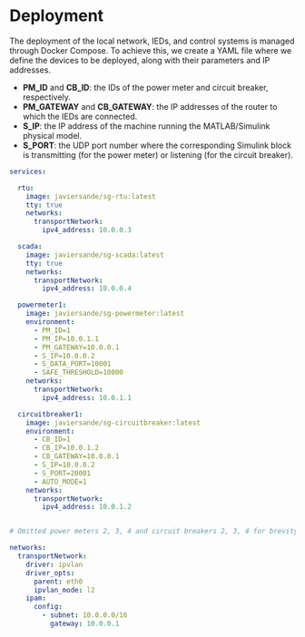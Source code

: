 # Deployment

The deployment of the local network, IEDs, and control systems is managed through Docker Compose. To achieve this, we create a YAML file where we define the devices to be deployed, along with their parameters and IP addresses.

- **PM_ID** and **CB_ID**: the IDs of the power meter and circuit breaker, respectively.
- **PM_GATEWAY** and **CB_GATEWAY**: the IP addresses of the router to which the IEDs are connected.
- **S_IP**: the IP address of the machine running the MATLAB/Simulink physical model.
- **S_PORT**: the UDP port number where the corresponding Simulink block is transmitting (for the power meter) or listening (for the circuit breaker).

```yaml
services:

  rtu:
    image: javiersande/sg-rtu:latest
    tty: true
    networks:
      transportNetwork:
        ipv4_address: 10.0.0.3

  scada:
    image: javiersande/sg-scada:latest
    tty: true
    networks:
      transportNetwork:
        ipv4_address: 10.0.0.4

  powermeter1:
    image: javiersande/sg-powermeter:latest
    environment:
      - PM_ID=1
      - PM_IP=10.0.1.1
      - PM_GATEWAY=10.0.0.1
      - S_IP=10.0.0.2
      - S_DATA_PORT=10001
      - SAFE_THRESHOLD=10000
    networks:
      transportNetwork:
        ipv4_address: 10.0.1.1

  circuitbreaker1:
    image: javiersande/sg-circuitbreaker:latest
    environment:
      - CB_ID=1
      - CB_IP=10.0.1.2
      - CB_GATEWAY=10.0.0.1
      - S_IP=10.0.0.2
      - S_PORT=20001
      - AUTO_MODE=1
    networks:
      transportNetwork:
        ipv4_address: 10.0.1.2


# Omitted power meters 2, 3, 4 and circuit breakers 2, 3, 4 for brevity

networks:
  transportNetwork:
    driver: ipvlan
    driver_opts:
      parent: eth0
      ipvlan_mode: l2
    ipam:
      config:
        - subnet: 10.0.0.0/16
          gateway: 10.0.0.1
```
